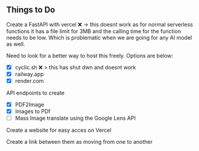 ## **Things to Do**

Create a FastAPI with vercel ❌ -> this doesnt work as for normal serverless functions it has a file limit for 3MB and the calling time for the function needs to be low. Which is problematic when we are going for any AI model as well.

Need to look for a better way to host this freely. Options are below:

- [X] cyclic.sh ❌ > this has shut dwn and doesnt work
- [X] railway.app
- [X] render.com

API endpoints to create

- [X] PDF2Image
- [X] Images to PDf
- [ ] Mass Image translate using the Google Lens API

Create a website for easy acces on Vercel

Create a link between them as moving from one to another

